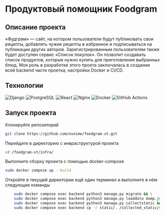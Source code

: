# Продуктовый помощник Foodgram

## Описание проекта

«Фудграм» — сайт, на котором пользователи будут публиковать свои рецепты, добавлять чужие рецепты в избранное и подписываться на публикации других авторов. Зарегистрированным пользователям также будет доступен сервис «Список покупок». Он позволит создавать список продуктов, которые нужно купить для приготовления выбранных блюд.
Моя роль в разработке этого проета заключалась в создании всей backend части проетка, настройки Docker и CI/CD.

## Технологии

![Django](https://img.shields.io/badge/Django-092E20?logo=django&logoColor=white)
![PostgreSQL](https://img.shields.io/badge/PostgreSQL-336791?logo=postgresql&logoColor=white)
![React](https://img.shields.io/badge/React-61DAFB?logo=react&logoColor=black)
![Nginx](https://img.shields.io/badge/Nginx-009639?logo=nginx&logoColor=white)
![Docker](https://img.shields.io/badge/Docker-2496ED?logo=docker&logoColor=white)
![GitHub Actions](https://img.shields.io/badge/GitHub_Actions-2088FF?logo=github-actions&logoColor=white)

## Запуск проекта 

Клонируйте репозиторий
``` bash
git clone https://github.com/nunime/foodgram-st.git
```

Перейдите в директорию с инвраструктурой проекта
``` bash
cd /foodgram-st/infra/
```

Выполните сборку проекта с помощью docker-compose
``` bash
sudo docker compose up --build
```

Откройте в текущей директории ещё один терминал и выполните в нём следующие команды
``` bash
    sudo docker compose exec backend python3 manage.py migrate && \
    sudo docker compose exec backend python3 manage.py loaddata dump.json && \                                                                 
    sudo docker compose exec backend python3 manage.py collectstatic && \
    sudo docker compose exec backend cp -r static/. /collected_static/static/
```